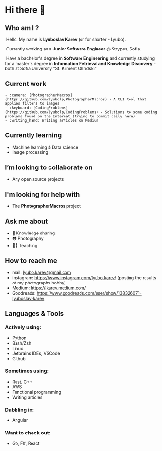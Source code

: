 # Hi there 👋

## Who am I ?

​	Hello. My name is **Lyuboslav Karev** (or for shorter - Lyubo). 

​	Currently working as a **Junior Software Engineer** @ Strypes, Sofia. 

​	Have a bachelor's degree in **Software Engineering** and currently studying for a master's degree in **Information Retrieval and Knowledge Discovery** - both at Sofia University "St. Kliment Ohridski"

## Current work

	- :camera: [PhotographerMacros](https://github.com/lyubolp/PhotographerMacros) - A CLI tool that applies filters to images
	- :keyboard: [CodingProblems](https://github.com/lyubolp/CodingProblems) - Solutions to some coding problems found on the Internet (trying to commit daily here)
	- :writing_hand: Writing articles on Medium

## Currently learning

- Machine learning & Data science
- Image processing

## I’m looking to collaborate on

- Any open source projects

## I'm looking for help with

- The **PhotographerMacros** project

## Ask me about

- :book: Knowledge sharing
- :camera: Photography
- :man_teacher: ​Teaching

## How to reach me

- mail: lyubo.karev@gmail.com
- instagram: https://www.instagram.com/lyubo.karev/ (posting the results of my photography hobby)
- Medium: https://lkarev.medium.com/
- Goodreads: https://www.goodreads.com/user/show/138326071-lyuboslav-karev

## Languages & Tools

### Actively using:

- Python
- Bash/Zsh
- Linux
- Jetbrains IDEs, VSCode
- Github

### Sometimes using:

- Rust, C++
- AWS
- Functional programming
- Writing articles

### Dabbling in:

- Angular

### Want to check out:

- Go, F#, React

